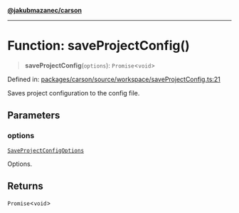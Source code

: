 [**@jakubmazanec/carson**](../README.md)

---

# Function: saveProjectConfig()

> **saveProjectConfig**(`options`): `Promise`\<`void`\>

Defined in:
[packages/carson/source/workspace/saveProjectConfig.ts:21](https://github.com/jakubmazanec/tools/blob/90a5050fae768000bb00b2044438762c3c8c0f98/packages/carson/source/workspace/saveProjectConfig.ts#L21)

Saves project configuration to the config file.

## Parameters

### options

[`SaveProjectConfigOptions`](../type-aliases/SaveProjectConfigOptions.md)

Options.

## Returns

`Promise`\<`void`\>
